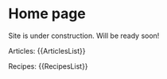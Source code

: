 # Home page

Site is under construction. Will be ready soon\!

Articles:
{{ArticlesList}}

Recipes:
{{RecipesList}}
